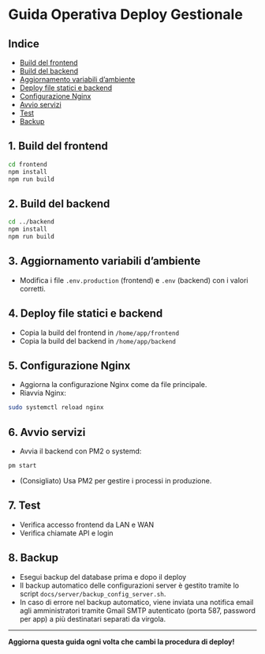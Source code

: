 # Guida Operativa Deploy Gestionale

## Indice
- [Build del frontend](#1-build-del-frontend)
- [Build del backend](#2-build-del-backend)
- [Aggiornamento variabili d’ambiente](#3-aggiornamento-variabili-dambiente)
- [Deploy file statici e backend](#4-deploy-file-statici-e-backend)
- [Configurazione Nginx](#5-configurazione-nginx)
- [Avvio servizi](#6-avvio-servizi)
- [Test](#7-test)
- [Backup](#8-backup)


## 1. Build del frontend

```bash
cd frontend
npm install
npm run build
```

## 2. Build del backend

```bash
cd ../backend
npm install
npm run build
```

## 3. Aggiornamento variabili d’ambiente
- Modifica i file `.env.production` (frontend) e `.env` (backend) con i valori corretti.

## 4. Deploy file statici e backend
- Copia la build del frontend in `/home/app/frontend`
- Copia la build del backend in `/home/app/backend`

## 5. Configurazione Nginx
- Aggiorna la configurazione Nginx come da file principale.
- Riavvia Nginx:
```bash
sudo systemctl reload nginx
```

## 6. Avvio servizi
- Avvia il backend con PM2 o systemd:
```bash
pm start
```
- (Consigliato) Usa PM2 per gestire i processi in produzione.

## 7. Test
- Verifica accesso frontend da LAN e WAN
- Verifica chiamate API e login

## 8. Backup
- Esegui backup del database prima e dopo il deploy
- Il backup automatico delle configurazioni server è gestito tramite lo script `docs/server/backup_config_server.sh`.
- In caso di errore nel backup automatico, viene inviata una notifica email agli amministratori tramite Gmail SMTP autenticato (porta 587, password per app) a più destinatari separati da virgola.

---

**Aggiorna questa guida ogni volta che cambi la procedura di deploy!** 